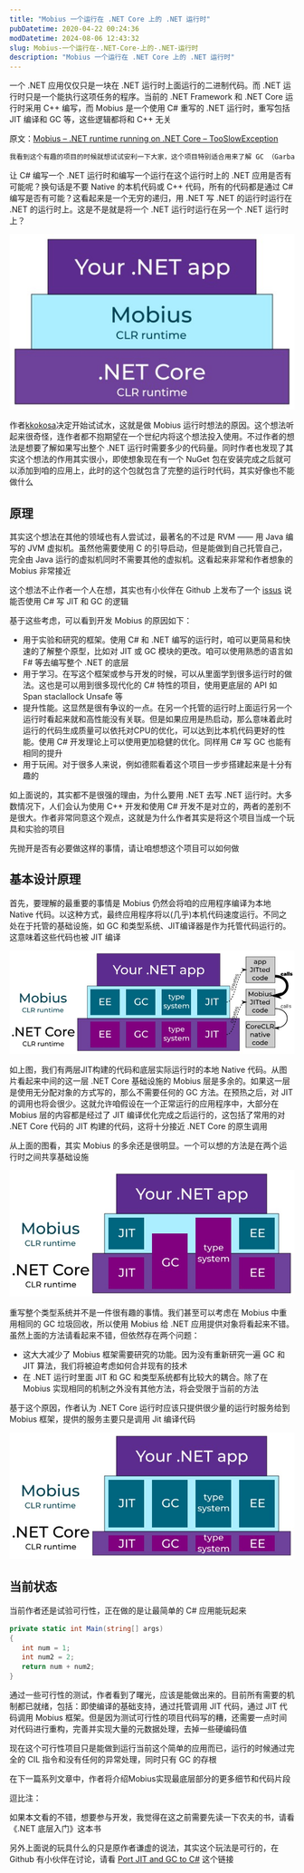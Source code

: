 ```yaml
---
title: "Mobius 一个运行在 .NET Core 上的 .NET 运行时"
pubDatetime: 2020-04-22 00:24:36
modDatetime: 2024-08-06 12:43:32
slug: Mobius-一个运行在-.NET-Core-上的-.NET-运行时
description: "Mobius 一个运行在 .NET Core 上的 .NET 运行时"
---
```





一个 .NET 应用仅仅只是一块在 .NET 运行时上面运行的二进制代码。而 .NET 运行时只是一个能执行这项任务的程序。当前的 .NET Framework 和 .NET Core 运行时采用 C++ 编写，而 Mobius 是一个使用 C# 重写的 .NET 运行时，重写包括 JIT 编译和 GC 等，这些逻辑都将和 C++ 无关

<!--more-->


<!-- CreateTime:4/22/2020 8:24:36 PM -->



原文：[Mobius – .NET runtime running on .NET Core – TooSlowException](https://tooslowexception.com/mobius-net-runtime-running-on-net-core/ )

```csharp
我看到这个有趣的项目的时候就想试试安利一下大家，这个项目特别适合用来了解 GC （Garbage Collector 垃圾收集）和 JIT （Just-In-Time Compiler 即时编译器）的算法
```

让 C# 编写一个 .NET 运行时和编写一个运行在这个运行时上的 .NET 应用是否有可能呢？换句话是不要 Native 的本机代码或 C++ 代码，所有的代码都是通过 C# 编写是否有可能？这看起来是一个无穷的递归，用 .NET 写 .NET 的运行时运行在 .NET 的运行时上。这是不是就是将一个 .NET 运行时运行在另一个 .NET 运行时上？

<!-- ![](images/img-Mobius 一个运行在 .NET Core 上的 .NET 运行时0.png) -->

![](images/img-modify-d766cb8dff9d59dae6fb274a32e11ae1.jpg)

作者[kkokosa](https://tooslowexception.com)决定开始试试水，这就是做 Mobius 运行时想法的原因。这个想法听起来很奇怪，连作者都不抱期望在一个世纪内将这个想法投入使用。不过作者的想法是想要了解如果写出整个 .NET 运行时需要多少的代码量。同时作者也发现了其实这个想法的作用其实很小，即使想象现在有一个 NuGet 包在安装完成之后就可以添加到咱的应用上，此时的这个包就包含了完整的运行时代码，其实好像也不能做什么

## 原理

其实这个想法在其他的领域也有人尝试过，最著名的不过是 RVM —— 用 Java 编写的 JVM 虚拟机。虽然他需要使用 C 的引导启动，但是能做到自己托管自己，完全由 Java 运行的虚拟机同时不需要其他的虚拟机。这看起来非常和作者想象的 Mobius 非常接近

这个想法不止作者一个人在想，其实也有小伙伴在 Github 上发布了一个 [issus](https://github.com/dotnet/runtime/issues/10158) 说能否使用 C# 写 JIT 和 GC 的逻辑

基于这些考虑，可以看到开发 Mobius 的原因如下：

- 用于实验和研究的框架。使用 C# 和 .NET 编写的运行时，咱可以更简易和快速的了解整个原型，比如对 JIT 或 GC 模块的更改。咱可以使用熟悉的语言如 F# 等去编写整个 .NET 的底层
- 用于学习。在写这个框架或参与开发的时候，可以从里面学到很多运行时的做法。这也是可以用到很多现代化的 C# 特性的项目，使用更底层的 API 如 Span staclallock Unsafe 等
- 提升性能。这显然是很有争议的一点。在另一个托管的运行时上面运行另一个运行时看起来就和高性能没有关联。但是如果应用是热启动，那么意味着此时运行的代码生成质量可以依托对CPU的优化，可以达到比本机代码更好的性能。使用 C# 开发理论上可以使用更加稳健的优化。同样用 C# 写 GC 也能有相同的提升
- 用于玩闹。对于很多人来说，例如德熙看着这个项目一步步搭建起来是十分有趣的

如上面说的，其实都不是很强的理由，为什么要用 .NET 去写 .NET 运行时。大多数情况下，人们会认为使用 C++ 开发和使用 C# 开发不是对立的，两者的差别不是很大。作者非常同意这个观点，这就是为什么作者其实是将这个项目当成一个玩具和实验的项目

先抛开是否有必要做这样的事情，请让咱想想这个项目可以如何做

## 基本设计原理

首先，要理解的最重要的事情是 Mobius 仍然会将咱的应用程序编译为本地 Native 代码。以这种方式，最终应用程序将以(几乎)本机代码速度运行。不同之处在于托管的基础设施，如 GC 和类型系统、JIT编译器是作为托管代码运行的。这意味着这些代码也被 JIT 编译

<!-- ![](images/img-Mobius 一个运行在 .NET Core 上的 .NET 运行时1.png) -->

![](images/img-modify-36f4524cbd2b372e525ae0e301f5e71a.jpg)

如上图，我们有两层JIT构建的代码和底层实际运行时的本地 Native 代码。从图片看起来中间的这一层 .NET Core 基础设施的 Mobius 层是多余的。如果这一层是使用无分配对象的方式写的，那么不需要任何的 GC 方法。在预热之后，对 JIT 的调用也将会很少。这就允许咱假设在一个正常运行的应用程序中，大部分在 Mobius 层的内容都是经过了 JIT 编译优化完成之后运行的，这包括了常用的对 .NET Core 代码的 JIT 构建的代码，这将十分接近 .NET Core 的原生调用

从上面的图看，其实 Mobius 的多余还是很明显。一个可以想的方法是在两个运行时之间共享基础设施

<!-- ![](images/img-Mobius 一个运行在 .NET Core 上的 .NET 运行时2.png) -->

![](images/img-modify-528164ebbca9c9a4eea085cbc8ef6e74.jpg)

重写整个类型系统并不是一件很有趣的事情。我们甚至可以考虑在 Mobius 中重用相同的 GC 垃圾回收，所以使用 Mobius 给 .NET 应用提供对象将看起来不错。虽然上面的方法请看起来不错，但依然存在两个问题：

- 这大大减少了 Mobius 框架需要研究的功能。因为没有重新研究一遍 GC 和 JIT 算法，我们将被迫考虑如何合并现有的技术
- 在 .NET 运行时里面 JIT 和 GC 和类型系统都有比较大的耦合。除了在 Mobius 实现相同的机制之外没有其他方法，将会受限于当前的方法

基于这个原因，作者认为 .NET Core 运行时应该只提供很少量的运行时服务给到 Mobius 框架，提供的服务主要只是调用 Jit 编译代码

<!-- ![](images/img-Mobius 一个运行在 .NET Core 上的 .NET 运行时4.png) -->

![](images/img-modify-22ecf26408ff9a2568e93b1d5d1e1a12.jpg)

## 当前状态

当前作者还是试验可行性，正在做的是让最简单的 C# 应用能玩起来

```csharp
private static int Main(string[] args)
{
   int num = 1;
   int num2 = 2;
   return num + num2;
}
```

通过一些可行性的测试，作者看到了曙光，应该是能做出来的。目前所有需要的机制都已就绪，包括：即使编译的基础支持，通过托管调用 JIT 代码，通过 JIT 代码调用 Mobius 框架。但是因为测试可行性的项目代码写的糟，还需要一点时间对代码进行重构，完善并实现大量的元数据处理，去掉一些硬编码值

现在这个可行性项目只是能做到运行当前这个简单的应用而已，运行的时候通过完全的 CIL 指令和没有任何的异常处理，同时只有 GC 的存根

在下一篇系列文章中，作者将介绍Mobius实现最底层部分的更多细节和代码片段

逗比注：

如果本文看的不错，想要参与开发，我觉得在这之前需要先读一下农夫的书，请看 《.NET 底层入门》这本书

另外上面说的玩具什么的只是原作者谦虚的说法，其实这个玩法是可行的，在 Github 有小伙伴在讨论，请看 [Port JIT and GC to C#](https://github.com/dotnet/runtime/issues/10158 ) 这个链接


